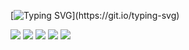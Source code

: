 [![Typing SVG](https://readme-typing-svg.herokuapp.com?font=Fira+Code&pause=1000&width=435&lines=Hi+there+%F0%9F%91%8B;This+is+66Leo66.;Glad+to+meet+you!)](https://git.io/typing-svg)

<!-- [![66Leo66's GitHub stats](https://github-readme-stats.vercel.app/api?username=66Leo66&show_icons=true&theme=nord)](https://github.com/66Leo66) -->

[![](https://raw.githubusercontents.com/66Leo66/profile-summary-card/master/profile-summary-card-output/nord_dark/0-profile-details.svg)](https://github.com/vn7n24fzkq/github-profile-summary-cards)
[![](https://raw.githubusercontents.com/66Leo66/profile-summary-card/master/profile-summary-card-output/nord_dark/1-repos-per-language.svg)](https://github.com/vn7n24fzkq/github-profile-summary-cards) [![](https://raw.githubusercontents.com/66Leo66/profile-summary-card/master/profile-summary-card-output/nord_dark/2-most-commit-language.svg)](https://github.com/vn7n24fzkq/github-profile-summary-cards)
[![](https://raw.githubusercontents.com/66Leo66/profile-summary-card/master/profile-summary-card-output/nord_dark/3-stats.svg)](https://github.com/vn7n24fzkq/github-profile-summary-cards) [![](https://raw.githubusercontents.com/66Leo66/profile-summary-card/master/profile-summary-card-output/nord_dark/4-productive-time.svg)](https://github.com/vn7n24fzkq/github-profile-summary-cards)
